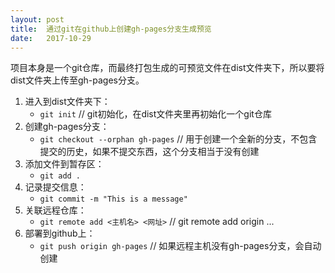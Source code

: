 ```yaml
---
layout: post
title:  通过git在github上创建gh-pages分支生成预览
date:   2017-10-29      
---
```


项目本身是一个git仓库，而最终打包生成的可预览文件在dist文件夹下，所以要将dist文件夹上传至gh-pages分支。
1. 进入到dist文件夹下：
    * `git init` // git初始化，在dist文件夹里再初始化一个git仓库
2. 创建gh-pages分支：
    * `git checkout --orphan gh-pages` // 用于创建一个全新的分支，不包含提交的历史，如果不提交东西，这个分支相当于没有创建
3. 添加文件到暂存区：
    * `git add .`
4. 记录提交信息：
    * `git commit -m "This is a message"`
5. 关联远程仓库：
    * `git remote add <主机名> <网址>` // git remote add origin ...
6. 部署到github上：
    * `git push origin gh-pages` // 如果远程主机没有gh-pages分支，会自动创建
